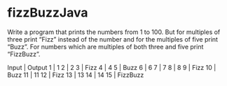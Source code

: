 # fizzBuzzJava

Write a program that prints the numbers from 1 to 100. But for multiples of three print “Fizz” instead of the number and for the multiples of five print “Buzz”. For numbers which are multiples of both three and five print “FizzBuzz”.

Input | Output
  1   |   1
  2   |   2
  3   |  Fizz
  4   |   4
  5   |  Buzz
  6   |   6
  7   |   7
  8   |   8
  9   |  Fizz
 10   |  Buzz
 11   |   11
 12   |  Fizz
 13   |   13
 14   |   14
 15   | FizzBuzz
